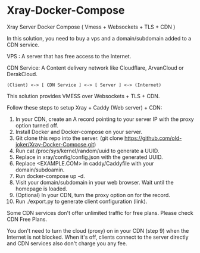 # Xray-Docker-Compose
Xray Server Docker Compose ( Vmess + Websockets + TLS + CDN )

In this solution, you need to buy a vps and a domain/subdomain added to a CDN service.

  VPS : A server that has free access to the Internet.
  
  CDN Service: A Content delivery network like Cloudflare, ArvanCloud or DerakCloud.

    (Client) <-> [ CDN Service ] <-> [ Server ] <-> (Internet)

This solution provides VMESS over Websockets + TLS + CDN.

Follow these steps to setup Xray + Caddy (Web server) + CDN:

   1. In your CDN, create an A record pointing to your server IP with the proxy option turned off.
   1. Install Docker and Docker-compose on your server.
   1. Git clone this repo into the server. (git clone https://github.com/old-joker/Xray-Docker-Compose.git)
   1. Run cat /proc/sys/kernel/random/uuid to generate a UUID.
   1. Replace <YOUR-UUID> in xray/config/config.json with the generated UUID.
   1. Replace <EXAMPLE.COM> in caddy/Caddyfile with your domain/subdoamin.
   1. Run docker-compose up -d.
   1. Visit your domain/subdomain in your web browser. Wait until the homepage is loaded.
   1. (Optional) In your CDN, turn the proxy option on for the record.
   1. Run ./export.py to generate client configuration (link).

Some CDN services don't offer unlimited traffic for free plans. Please check CDN Free Plans.

You don't need to turn the cloud (proxy) on in your CDN (step 9) when the Internet is not blocked. When it's off, clients connect to the server directly and CDN services also don't charge you any fee.
